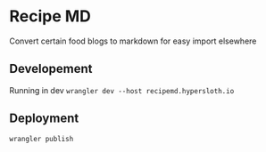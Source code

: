 # Recipe MD

Convert certain food blogs to markdown for easy import elsewhere

## Developement

Running in dev `wrangler dev --host recipemd.hypersloth.io`

## Deployment

`wrangler publish`
